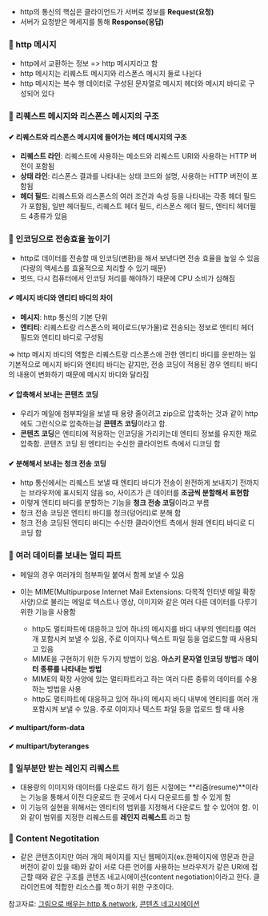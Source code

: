 - http의 통신의 핵심은 클라이언드가 서버로 정보를 **Request(요청)**
- 서버가 요청받은 메세지를 통해 **Response(응답)**

### 📌 http 메시지

- http에서 교환하는 정보 => http 메시지라고 함
- http 메시지는 리퀘스트 메시지와 리스폰스 메시지 둘로 나뉜다
- http 메시지는 복수 행 데이터로 구성된 문자열로 메시지 헤더와 메시지 바디로 구성되어 있다

### 📌 리퀘스트 메시지와 리스폰스 메시지의 구조

#### ✔ 리퀘스트와 리스폰스 메시지에 들어가는 헤더 메시지의 구조

- **리퀘스트 라인**: 리퀘스트에 사용하는 메소드와 리퀘스트 URI와 사용하는 HTTP 버전이 포함됨
- **상태 라인**: 리스폰스 결과를 나타내는 상태 코드와 설명, 사용하는 HTTP 버전이 포함됨
- **헤더 필드**: 리퀘스트와 리스폰스의 여러 조건과 속성 등을 나타내는 각종 헤더 필드가 포함됨, 일반 헤더필드, 리퀘스트 헤더 필드, 리스폰스 헤더 필드, 엔티티 헤더필드 4종류가 있음

### 📌 인코딩으로 전송효율 높이기

- http로 데이터를 전송할 때 인코딩(변환)을 해서 보낸다면 전송 효율을 높일 수 있음(다량의 액세스를 효율적으로 처리할 수 있기 때문)
- 벗뜨, 다시 컴퓨터에서 인코딩 처리를 해야하기 때문에 CPU 소비가 심해짐

#### ✔ 메시지 바디와 엔티티 바디의 차이

- **메시지**: http 통신의 기본 단위
- **엔티티**: 리퀘스트랑 리스폰스의 페이로드(부가물)로 전송되는 정보로 엔티티 헤더 필드와 엔티티 바디로 구성됨

=> http 메시지 바디의 역할은 리퀘스트랑 리스폰스에 관한 엔티티 바디를 운반하는 일
기본적으로 메시지 바디와 엔티티 바디는 같지만, 전송 코딩이 적용된 경우 엔티티 바디의 내용이 변화하기 때문에 메시지 바디와 달라짐

#### ✔ 압축해서 보내는 콘텐츠 코딩

- 우리가 메일에 첨부파일을 보낼 때 용량 줄이려고 zip으로 압축하는 것과 같이 http에도 그런식으로 압축하는걸 **콘텐츠 코딩**이라고 함.
- **콘텐츠 코딩**은 엔티티에 적용하는 인코딩을 가리키는데 엔티티 정보를 유지한 채로 압축함. 콘텐츠 코딩 된 엔티티는 수신한 클라이언트 측에서 디코딩 함

#### ✔ 분해해서 보내는 청크 전송 코딩

- http 통신에서는 리퀘스트 보낼 때 엔티티 바디가 전송이 완전하게 보내지기 전까지는 브라우저에 표시되지 않음 so, 사이즈가 큰 데이터를 **조금씩 분할해서 표현함**
- 이렇게 엔티티 바디를 분할하는 기능을 **청크 전송 코딩**이라고 부름
- 청크 전송 코딩은 엔티티 바디를 청크(덩어리)로 분해 함
- 청크 전송 코딩된 엔티티 바디는 수신한 클라이언트 측에서 원래 엔티티 바디로 디코딩 함

### 📌 여러 데이터를 보내는 멀티 파트

- 메일의 경우 여러개의 첨부파일 붙여서 함께 보낼 수 있음
- 이는 MIME(Multipurpose Internet Mail Extensions: 다목적 인터넷 메일 확장 사양)으로 불리는 메일로 텍스트나 영상, 이미지와 같은 여러 다른 데이터를 다루기 위한 기능을 사용함

  - http도 멀티파트에 대응하고 있어 하나의 메시지를 바디 내부의 엔티티를 여러 개 포함시켜 보낼 수 있음, 주로 이미지나 텍스트 파일 등을 업로드할 때 사용되고 있음
  - MIME을 구현하기 위한 두가지 방법이 있음. **아스키 문자열 인코딩 방법**과 **데이터 종류를 나타내는 방법**
  - MIME의 확장 사양에 있는 멀티파트라고 하는 여러 다른 종류의 데이터를 수용하는 방법을 사용
  - http도 멀티파트에 대응하고 있어 하나의 메시지 바디 내부에 엔티티를 여러 개 포함시켜 보낼 수 있음. 주로 이미지나 텍스트 파일 등을 업로드 할 때 사용

#### ✔ multipart/form-data

#### ✔ multipart/byteranges

### 📌 일부분만 받는 레인지 리퀘스트

- 대용량의 이미지와 데이터를 다운로드 하기 힘든 시절에는 **리줌(resume)**이라는 기능을 통해서 이전 다운로드 한 곳에서 다시 다운로드를 할 수 있게 함
- 이 기능의 실현을 위해서는 엔티티의 범위를 지정해서 다운로드 할 수 있어야 함. 이와 같이 범위를 지정한 리퀘스트를 **레인지 리퀘스트** 라고 함

### 📌 Content Negotitation

- 같은 콘텐츠이지만 여러 개의 페이지를 지닌 웹페이지(ex.한페이지에 영문과 한글 버전이 같이 있을 때)와 같이 서로 다른 언어를 사용하는 브라우저가 같은 URI에 접근할 때와 같은 구조를 콘텐츠 네고시에이션(content negotiation)이라고 한다. 클라이언트에 적합한 리소스를 젝ㅇ하기 위한 구조이다.

참고자료: [그림으로 배우는 http & network](http://www.yes24.com/Product/Goods/15894097), [콘텐츠 네고시에이션](https://k-developer.gitbook.io/dev/http-network-1/3.-http-http-./3.6)

